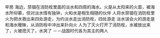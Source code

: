 牢房
海边，禁锢在消防栓里面的淡水和四周的海水。火是从太阳来的火苗，被海水所仰慕，但对淡水情有独钟，火和水是相生相随的伙伴
人将水禁锢在消防栓里
火为把水救出来四处游走，为约淡水走出消防栓，四处游走
淡水误会火的游走是和海水暧昧，从消防栓中冲出来扑向火
人为了灭火打开了消防栓，水被放出来了，火被熄灭了，水哭了
－－战国时代各为其主的两人
